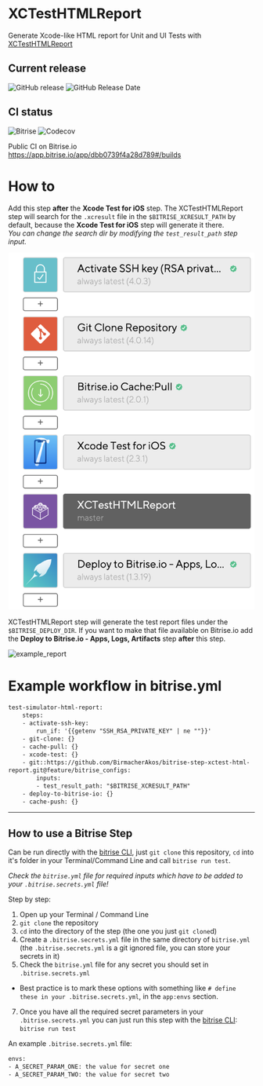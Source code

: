 # XCTestHTMLReport

Generate Xcode-like HTML report for Unit and UI Tests with [XCTestHTMLReport](https://github.com/TitouanVanBelle/XCTestHTMLReport)

## Current release

![GitHub release](https://img.shields.io/github/release/BirmacherAkos/bitrise-step-xctest-html-report.svg)
![GitHub Release Date](https://img.shields.io/github/release-date/BirmacherAkos/bitrise-step-xctest-html-report.svg)

## CI status

![Bitrise](https://img.shields.io/bitrise/dbb0739f4a28d789.svg?token=HI6D8qe117T1G_O9_Wn9ZQ)
![Codecov](https://img.shields.io/codecov/c/github/BirmacherAkos/bitrise-step-xctest-html-report.svg?token=eeb445314cb94bbaa8ac01bc45cb3d37)

Public CI on Bitrise.io\
https://app.bitrise.io/app/dbb0739f4a28d789#/builds

# How to 
Add this step **after** the **Xcode Test for iOS** step. The XCTestHTMLReport step will search for the `.xcresult` file in the `$BITRISE_XCRESULT_PATH` by default, because the **Xcode Test for iOS** step will generate it there.\
*You can change the search dir by modifying the `test_result_path` step input.*
    
![example_workflow](https://github.com/BirmacherAkos/bitrise-step-xctest-html-report/blob/readme_img_store/readme_img_store/example_workflow.png)

XCTestHTMLReport step will generate the test report files under the `$BITRISE_DEPLOY_DIR`. If you want to make that file available on Bitrise.io add the **Deploy to Bitrise.io - Apps, Logs, Artifacts** step **after** this step.

![example_report](https://github.com/BirmacherAkos/bitrise-step-xctest-html-report/blob/readme_img_store/readme_img_store/example_report.gif)

# Example workflow in bitrise.yml
```
test-simulator-html-report:
    steps:
    - activate-ssh-key:
        run_if: '{{getenv "SSH_RSA_PRIVATE_KEY" | ne ""}}'
    - git-clone: {}
    - cache-pull: {}
    - xcode-test: {}
    - git::https://github.com/BirmacherAkos/bitrise-step-xctest-html-report.git@feature/bitrise_configs:
        inputs:
        - test_result_path: "$BITRISE_XCRESULT_PATH"
    - deploy-to-bitrise-io: {}
    - cache-push: {}
```

---

## How to use a Bitrise Step

Can be run directly with the [bitrise CLI](https://github.com/bitrise-io/bitrise),
just `git clone` this repository, `cd` into it's folder in your Terminal/Command Line
and call `bitrise run test`.

*Check the `bitrise.yml` file for required inputs which have to be
added to your `.bitrise.secrets.yml` file!*

Step by step:

1. Open up your Terminal / Command Line
2. `git clone` the repository
3. `cd` into the directory of the step (the one you just `git clone`d)
5. Create a `.bitrise.secrets.yml` file in the same directory of `bitrise.yml`
   (the `.bitrise.secrets.yml` is a git ignored file, you can store your secrets in it)
6. Check the `bitrise.yml` file for any secret you should set in `.bitrise.secrets.yml`
  * Best practice is to mark these options with something like `# define these in your .bitrise.secrets.yml`, in the `app:envs` section.
7. Once you have all the required secret parameters in your `.bitrise.secrets.yml` you can just run this step with the [bitrise CLI](https://github.com/bitrise-io/bitrise): `bitrise run test`

An example `.bitrise.secrets.yml` file:

```
envs:
- A_SECRET_PARAM_ONE: the value for secret one
- A_SECRET_PARAM_TWO: the value for secret two
```
